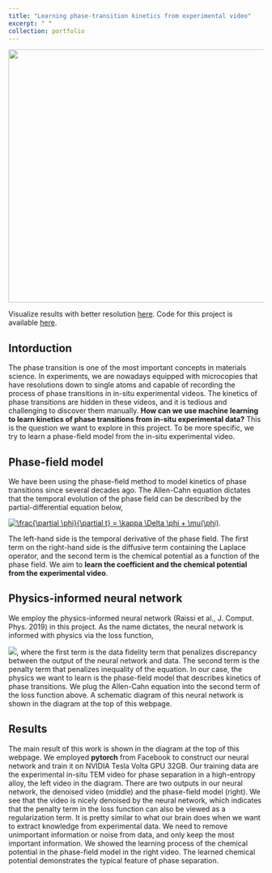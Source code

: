 ```yaml
---
title: "Learning phase-transition kinetics from experimental video"
excerpt: " "
collection: portfolio
---
```


<p align="center">
<img src="https://media.giphy.com/media/ftBzkYV06IWkGnfXRl/giphy.gif" width="5000" height="500" >
</p>

Visualize results with better resolution [here](https://drive.google.com/file/d/1QyNy-73R8cHTt2BE9qUn5ptpvA2tau5Q/view). 
Code for this project is available [here](https://github.com/NingWang1990/machine_learning_kinetics). 

## Intorduction

The phase transition is one of the most important concepts in materials science. In experiments, we are nowadays equipped with microcopies that have resolutions down to single atoms and capable of recording the process of phase transitions in in-situ experimental videos. The kinetics of phase transitions are hidden in these videos, and it is tedious and challenging to discover them manually. **How can we use machine learning to learn kinetics of phase transitions from in-situ experimental data?** This is the question we want to explore in this project. To be more specific, we try to learn a phase-field model from the in-situ experimental video.

## Phase-field model
We have been using the phase-field method to model kinetics of phase transitions since several decades ago. The Allen-Cahn equation dictates that the temporal evolution of the phase field can be described by the partial-differential equation below,

<a href="https://www.codecogs.com/eqnedit.php?latex=\frac{\partial&space;\phi}{\partial&space;t}&space;=&space;\kappa&space;\Delta&space;\phi&space;&plus;&space;\mu(\phi)" target="_blank"><img src="https://latex.codecogs.com/gif.latex?\frac{\partial&space;\phi}{\partial&space;t}&space;=&space;\kappa&space;\Delta&space;\phi&space;&plus;&space;\mu(\phi)" title="\frac{\partial \phi}{\partial t} = \kappa \Delta \phi + \mu(\phi)" /></a>.

The left-hand side is the temporal derivative of the phase field. The first term on the right-hand side is the diffusive term containing the Laplace operator, and the second term is the chemical potential as a function of the phase field. We aim to **learn the coefficient and the chemical potential from the experimental video**.

## Physics-informed neural network
We employ the physics-informed neural network (Raissi et al., J. Comput. Phys. 2019) in this project. As the name dictates, the neural network is informed with physics via the loss function,

<img src="https://render.githubusercontent.com/render/math?math=%5Cmathrm%7BLoss%7D%20%3D%20%5Csum_%7Bn%3D1%7D%5EN%20%5Cleft%7C%20%5Cphi(t%5En%2C%20x%5En%2C%20y%5En)%20-%20%5Cphi%5En%20%5Cright%7C%5E2%20%2B%20%5Csum_%7Bn%3D1%7D%5EN%20%5Cleft%7C%5Cmathrm%7BEqn%7D(%5Cphi(t%5En%2Cx%5En%2Cy%5En))%20%5Cright%7C%5E2">,
where the first term is the data fidelity term that penalizes discrepancy between the output of the neural network and data. The second term is the penalty term that penalizes inequality of the equation. In our case, the physics we want to learn is the phase-field model that describes kinetics of phase transitions. We plug the Allen-Cahn equation into the second term of the loss function above. A schematic diagram of this neural network is shown in the diagram at the top of this webpage.

## Results
The main result of this work is shown in the diagram at the top of this webpage. We employed **pytorch** from Facebook to construct our neural network and train it on NVIDIA Tesla Volta GPU 32GB. 
Our training data are the experimental in-situ TEM video for phase separation in a high-entropy alloy, the left video in the diagram. 
There are two outputs in our neural network, the denoised video (middle) and the phase-field model (right). 
We see that the video is nicely denoised by the neural network, which indicates that the penalty term in the loss function can also be viewed as a regularization term. 
It is pretty similar to what our brain does when we want to extract knowledge from experimental data. We need to remove unimportant information or noise from data, and only keep the most important information. We showed the learning process of the chemical potential in the phase-field model in the right video. The learned chemical potential demonstrates the typical feature of phase separation.  
